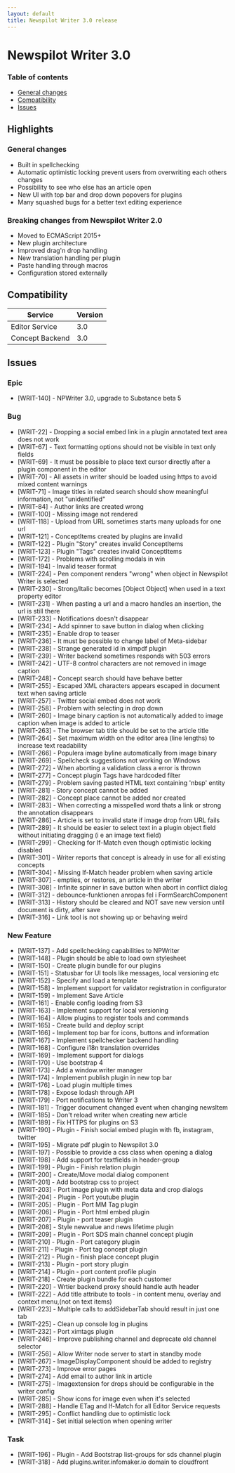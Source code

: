 ```yaml
---
layout: default
title: Newspilot Writer 3.0 release
---
```

# Newspilot Writer 3.0

### Table of contents
* [General changes](#general-changes)
* [Compatibility](#compatibility)
* [Issues](#issues)

## Highlights

### General changes
* Built in spellchecking
* Automatic optimistic locking prevent users from overwriting each others changes
* Possibility to see who else has an article open
* New UI with top bar and drop down popovers for plugins
* Many squashed bugs for a better text editing experience

### Breaking changes from Newspilot Writer 2.0
* Moved to ECMAScript 2015+
* New plugin architecture
* Improved drag'n drop handling
* New translation handling per plugin
* Paste handling through macros
* Configuration stored externally

## Compatibility

| Service         | Version |
| --------------- | ------- |
| Editor Service  | 3.0     |
| Concept Backend | 3.0     |

## Issues  

### Epic
* [WRIT-140] - NPWriter 3.0, upgrade to Substance beta 5

### Bug
* [WRIT-22] - Dropping a social embed link in a plugin annotated text area does not work
* [WRIT-67] - Text formatting options should not be visible in text only fields
* [WRIT-69] - It must be possible to place text cursor directly after a plugin component in the editor
* [WRIT-70] - All assets in writer should be loaded using https to avoid mixed content warnings
* [WRIT-71] - Image titles in related search should show meaningful information, not "unidentified"
* [WRIT-84] - Author links are created wrong
* [WRIT-100] - Missing image not rendered
* [WRIT-118] - Upload from URL sometimes starts many uploads for one url
* [WRIT-121] - ConceptItems created by plugins are invalid
* [WRIT-122] - Plugin "Story" creates invalid ConceptItems
* [WRIT-123] - Plugin "Tags" creates invalid ConceptItems
* [WRIT-172] - Problems with scrolling modals in win
* [WRIT-194] - Invalid teaser format
* [WRIT-224] - Pen component renders "wrong" when object in Newspilot Writer is selected
* [WRIT-230] - Strong/Italic becomes [Object Object] when used in a text property editor
* [WRIT-231] - When pasting a url and a macro handles an insertion, the url is still there
* [WRIT-233] - Notifications doesn't disappear
* [WRIT-234] - Add spinner to save button in dialog when clicking
* [WRIT-235] - Enable drop to teaser
* [WRIT-236] - It must be possible to change label of Meta-sidebar
* [WRIT-238] - Strange generated id in ximpdf plugin
* [WRIT-239] - Writer backend sometimes responds with 503 errors
* [WRIT-242] - UTF-8 control characters are not removed in image caption
* [WRIT-248] - Concept search should have behave better
* [WRIT-255] - Escaped XML characters appears escaped in document text when saving article
* [WRIT-257] - Twitter social embed does not work
* [WRIT-258] - Problem with selecting in drop down
* [WRIT-260] - Image binary caption is not automatically added to image caption when image is added to article
* [WRIT-263] - The browser tab title should be set to the article title
* [WRIT-264] - Set maximum width on the editor area (line lengths) to increase text readability
* [WRIT-266] - Populera image byline automatically from image binary
* [WRIT-269] - Spellcheck suggestions not working on Windows
* [WRIT-272] - When aborting a validation class a error is thrown
* [WRIT-277] - Concept plugin Tags have hardcoded filter
* [WRIT-279] - Problem saving pasted HTML text containing 'nbsp' entity
* [WRIT-281] - Story concept cannot be added
* [WRIT-282] - Concept place cannot be added nor created
* [WRIT-283] - When correcting a misspelled word thats a link or strong the annotation disappears
* [WRIT-286] - Article is set to invalid state if image drop from URL fails
* [WRIT-289] - It should be easier to select text in a plugin object field without initiating dragging (i e an image text field)
* [WRIT-299] - Checking for If-Match even though optimistic locking disabled
* [WRIT-301] - Writer reports that concept is already in use for all existing concepts
* [WRIT-304] - Missing If-Match header problem when saving article
* [WRIT-307] - <esc> empties, or restores, an article in the writer
* [WRIT-308] - Infinite spinner in save button when abort in conflict dialog
* [WRIT-312] - debounce-funktionen anropas fel i FormSearchComponent
* [WRIT-313] - History should be cleared and NOT save new version until document is dirty, after save
* [WRIT-316] - Link tool is not showing up or behaving weird

### New Feature
* [WRIT-137] - Add spellchecking capabilities to NPWriter
* [WRIT-148] - Plugin should be able to load own stylesheet
* [WRIT-150] - Create plugin bundle for our plugins
* [WRIT-151] - Statusbar for UI tools like messages, local versioning etc
* [WRIT-152] - Specify and load a template
* [WRIT-158] - Implement support for validator registration in configurator
* [WRIT-159] - Implement Save Article
* [WRIT-161] - Enable config loading from S3
* [WRIT-163] - Implement support for local versioning
* [WRIT-164] - Allow plugins to register tools and commands
* [WRIT-165] - Create build and deploy script
* [WRIT-166] - Implement top bar for icons, buttons and information
* [WRIT-167] - Implement spellchecker backend handling
* [WRIT-168] - Configure i18n translation overrides
* [WRIT-169] - Implement support for dialogs
* [WRIT-170] - Use bootstrap 4
* [WRIT-173] - Add a window.writer manager
* [WRIT-174] - Implement publish plugin in new top bar
* [WRIT-176] - Load plugin multiple times
* [WRIT-178] - Expose lodash through API
* [WRIT-179] - Port notifications to Writer 3
* [WRIT-181] - Trigger document changed event when changing newsItem
* [WRIT-185] - Don't reload writer when creating new article
* [WRIT-189] - Fix HTTPS for plugins on S3
* [WRIT-190] - Plugin - Finish social embed plugin with fb, instagram, twitter
* [WRIT-195] - Migrate pdf plugin to Newspilot 3.0
* [WRIT-197] - Possible to provide a css class when opening a dialog
* [WRIT-198] - Add support for textfields in header-group
* [WRIT-199] - Plugin - Finish relation plugin
* [WRIT-200] - Create/Move modal dialog component
* [WRIT-201] - Add bootstrap css to project
* [WRIT-203] - Port image plugin with meta data and crop dialogs
* [WRIT-204] - Plugin - Port youtube plugin
* [WRIT-205] - Plugin - Port MM Tag plugin
* [WRIT-206] - Plugin - Port html embed plugin
* [WRIT-207] - Plugin - port teaser plugin
* [WRIT-208] - Style newvalue and news lifetime plugin
* [WRIT-209] - Plugin - Port SDS main channel concept plugin
* [WRIT-210] - Plugin - Port category plugin
* [WRIT-211] - Plugin - Port tag concept plugin
* [WRIT-212] - Plugin - finish place concept plugin
* [WRIT-213] - Plugin - port story plugin
* [WRIT-214] - Plugin - port content profile plugin
* [WRIT-218] - Create plugin bundle for each customer
* [WRIT-220] - Wrtier backend proxy should handle auth header
* [WRIT-222] - Add title attribute to tools - in content menu, overlay and context menu,(not on text items)
* [WRIT-223] - Multiple calls to addSidebarTab should result in just one tab
* [WRIT-225] - Clean up console log in plugins
* [WRIT-232] - Port ximtags plugin
* [WRIT-246] - Improve publishing channel and deprecate old channel selector
* [WRIT-256] - Allow Writer node server to start in standby mode
* [WRIT-267] - ImageDisplayComponent should be added to registry
* [WRIT-273] - Improve error pages
* [WRIT-274] - Add email to author link in article
* [WRIT-275] - Imagextension for drops should be configurable in the writer config
* [WRIT-285] - Show icons for image even when it's selected
* [WRIT-288] - Handle ETag and If-Match for all Editor Service requests
* [WRIT-295] - Conflict handling due to optimistic lock
* [WRIT-314] - Set initial selection when opening writer

### Task
* [WRIT-196] - Plugin - Add Bootstrap list-groups for sds channel plugin
* [WRIT-318] - Add plugins.writer.infomaker.io domain to cloudfront
